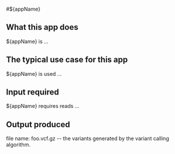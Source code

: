 #${appName}
## What this app does
${appName} is ...

## The typical use case for this app
${appName} is used ...

## Input required
${appName} requires reads ...

## Output produced
file name: foo.vcf.gz -- the variants generated by the variant calling algorithm.

